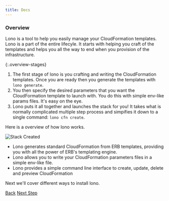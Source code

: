 ```yaml
---
title: Docs
---
```


### Overview

Lono is a tool to help you easily manage your CloudFormation templates.  Lono is a part of the entire lifecyle. It starts with helping you craft of the templates and helps you all the way to end when you provision of the infrastructure.

{:.overview-stages}
1. The first stage of lono is you crafting and writing the CloudFormation templates. Once you are ready then you generate the templates with `lono generate`.
2. You then specify the desired parameters that you want the CloudFormation template to launch with. You do this with simple env-like params files. It's easy on the eye.
3. Lono puts it all together and launches the stack for you! It takes what is normally complicated multiple step process and simpifies it down to a single command: `lono cfn create`.


Here is a overview of how lono works.

<img src="/img/tutorial/lono-flowchart.png" alt="Stack Created" class="doc-photo lono-flowchart">

* Lono generates standard CloudFormation from ERB templates, providing you with all the power of ERB's templating engine.
* Lono allows you to write your CloudFormation parameters files in a simple env-like file.
* Lono provides a simple command line interface to create, update, delete and preview CloudFormation

Next we'll cover different ways to install lono.

<a class="btn btn-basic" href="{% link quick-start.md %}">Back</a>
<a class="btn btn-primary" href="{% link _docs/install.md %}">Next Step</a>
